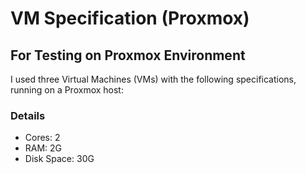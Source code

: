 # VM Specification (Proxmox)
## For Testing on Proxmox Environment

I used three Virtual Machines (VMs) with the following specifications, running on a Proxmox host:
### Details
* Cores: 2
* RAM: 2G
* Disk Space: 30G